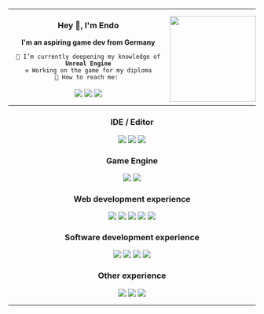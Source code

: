 <hr>

<img align="right" src="https://i.imgur.com/xBjNsr9.png" width=175>

<div align="center">
    <h3>Hey 👋, I'm Endo</h3>
    <p><b>I'm an aspiring game dev from Germany</b></p>
    <code>🏫 I’m currently deepening my knowledge of <b>Unreal Engine</b></code><br>
    <code>⚒️ Working on the game for my diploma</code><br>
    <code>📨 How to reach me: </code><br><br>
    <a href="https://twitter.com/Das3ndo"><img src="https://img.shields.io/badge/Twitter-000000?style=for-the-badge&logo=X&logoColor=white"></a>
    <a href="https://raw.githubusercontent.com/DasEndo/DasEndo/master/discord.txt"><img src="https://img.shields.io/badge/Discord-7289DA?style=for-the-badge&logo=discord&logoColor=white"></a>
    <a href="https://www.instagram.com/das3ndo/"><img src="https://img.shields.io/badge/Instagram-E4405F?style=for-the-badge&logo=instagram&logoColor=white"></a>
</div>

<hr>

<h3 align="center">IDE / Editor</h3>
<div align="center">
    <img src="https://img.shields.io/badge/Rider-black?style=for-the-badge&logo=rider&logoColor=white">
    <img src="https://img.shields.io/badge/IntelliJ-black?style=for-the-badge&logo=intellij-idea&logoColor=white">
    <img src="https://img.shields.io/badge/VS_Code-007ACC?style=for-the-badge&logo=">
</div>

<h3 align="center">Game Engine</h3>
<div align="center">
    <img src="https://img.shields.io/badge/Unreal%20Engine-black?style=for-the-badge&logo=unrealengine&logoColor=white">
    <img src="https://img.shields.io/badge/Unity-white?style=for-the-badge&logo=unity&logoColor=black">
</div>

<h3 align="center">Web development experience</h3>
<div align="center">
    <img src="https://img.shields.io/badge/HTML5-E34F26?style=for-the-badge&logo=html5&logoColor=white">
    <img src="https://img.shields.io/badge/CSS3-1572B6?style=for-the-badge&logo=css3&logoColor=white">
    <img src="https://img.shields.io/badge/JavaScript-323330?style=for-the-badge&logo=javascript&logoColor=F7DF1E">
    <img src="https://img.shields.io/badge/Vue.js-35495E?style=for-the-badge&logo=vue.js&logoColor=4FC08D">
    <img src="https://img.shields.io/badge/PHP-777BB4?style=for-the-badge&logo=php&logoColor=white">
</div>

<h3 align="center">Software development experience</h3>
<div align="center">
    <img src="https://img.shields.io/badge/C%23-239120?style=for-the-badge&logo=c-sharp&logoColor=white">
    <img src="https://img.shields.io/badge/C%2B%2B-00599C?style=for-the-badge&logo=c%2B%2B&logoColor=whit">
    <img src="https://img.shields.io/badge/Java-ED8B00?style=for-the-badge&logo=openjdk&logoColor=white">
    <img src="https://img.shields.io/badge/Kotlin-0095D5?&style=for-the-badge&logo=kotlin&logoColor=white">
</div>

<h3 align="center">Other experience</h3>
<div align="center">
    <img src="https://img.shields.io/badge/Python-14354C?style=for-the-badge&logo=python&logoColor=white">
    <img src="https://img.shields.io/badge/Arduino-00979D?style=for-the-badge&logo=Arduino&logoColor=white">
    <img src="https://img.shields.io/badge/MariaDB-003545?style=for-the-badge&logo=mariadb&logoColor=white">
</div>

<hr>
